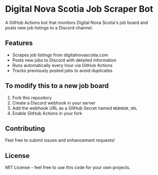 # Digital Nova Scotia Job Scraper Bot

A GitHub Actions bot that monitors Digital Nova Scotia's job board and posts new job listings to a Discord channel.

## Features

- Scrapes job listings from digitalnovascotia.com
- Posts new jobs to Discord with detailed information
- Runs automatically every hour via GitHub Actions
- Tracks previously posted jobs to avoid duplicates

## To modify this to a new job board

1. Fork this repository
2. Create a Discord webhook in your server
3. Add the webhook URL as a GitHub Secret named `WEBHOOK_URL`
4. Enable GitHub Actions in your fork

## Contributing

Feel free to submit issues and enhancement requests!

## License

MIT License - feel free to use this code for your own projects.  